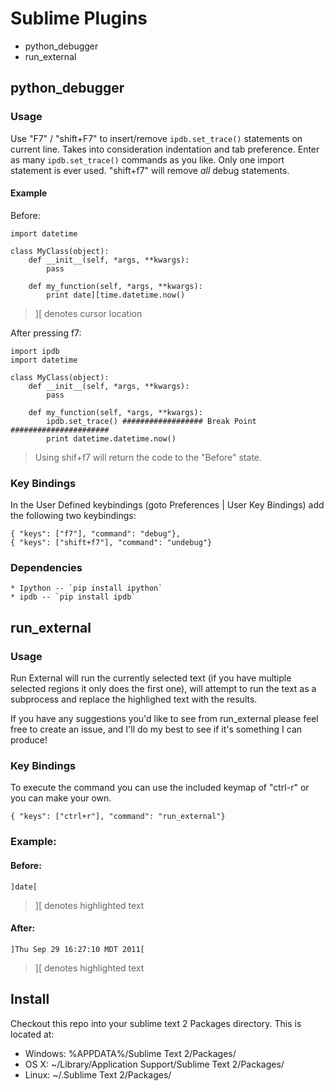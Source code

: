 Sublime Plugins
=========

* python_debugger
* run_external

## python_debugger

### Usage

Use "F7" / "shift+F7" to insert/remove `ipdb.set_trace()` statements on current line.
Takes into consideration indentation and tab preference.
Enter as many `ipdb.set_trace()` commands as you like. Only one import statement is ever used.
"shift+f7" will remove _all_ debug statements.

#### Example

Before:
    
    import datetime

    class MyClass(object):
        def __init__(self, *args, **kwargs):
            pass

        def my_function(self, *args, **kwargs):
            print date][time.datetime.now()

> ][ denotes cursor location

After pressing f7:

    import ipdb
    import datetime

    class MyClass(object):
        def __init__(self, *args, **kwargs):
            pass

        def my_function(self, *args, **kwargs):
            ipdb.set_trace() ################## Break Point ######################
            print datetime.datetime.now()


> Using shif+f7 will return the code to the "Before" state.

### Key Bindings

In the User Defined keybindings (goto Preferences | User Key Bindings) add the following two keybindings:

	{ "keys": ["f7"], "command": "debug"},
	{ "keys": ["shift+f7"], "command": "undebug"}

### Dependencies
 
	* Ipython -- `pip install ipython`
	* ipdb -- `pip install ipdb` 


## run_external

### Usage

Run External will run the currently selected text (if you have multiple selected regions it only does the first one),
will attempt to run the text as a subprocess and replace the highlighed text with the results.

If you have any suggestions you'd like to see from run_external please feel free to create an issue, and I'll do my
best to see if it's something I can produce!

### Key Bindings

To execute the command you can use the included keymap of "ctrl-r" or you can make your own.

    { "keys": ["ctrl+r"], "command": "run_external"}
    
### Example:

#### Before:

    ]date[
    
> ][ denotes highlighted text
    
#### After:

    ]Thu Sep 29 16:27:10 MDT 2011[

> ][ denotes highlighted text

Install
-----
Checkout this repo into your sublime text 2 Packages directory.
This is located at:

* Windows:
    %APPDATA%/Sublime Text 2/Packages/
* OS X:
    ~/Library/Application Support/Sublime Text 2/Packages/
* Linux:
    ~/.Sublime Text 2/Packages/